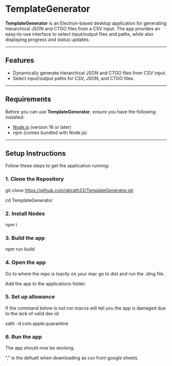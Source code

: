 # TemplateGenerator

**TemplateGenerator** is an Electron-based desktop application for generating hierarchical JSON and CTGO files from a CSV input. The app provides an easy-to-use interface to select input/output files and paths, while also displaying progress and status updates.

---

## Features

- Dynamically generate hierarchical JSON and CTGO files from CSV input.
- Select input/output paths for CSV, JSON, and CTGO files.

---

## Requirements

Before you can use **TemplateGenerator**, ensure you have the following installed:

- [Node.js](https://nodejs.org/) (version 16 or later)
- npm (comes bundled with Node.js)

---

## Setup Instructions

Follow these steps to get the application running:

### 1. Clone the Repository
git clone https://github.com/gbrath23/TemplateGenerator.git

cd TemplateGenerator

### 2. Install Nodes
npm i

### 3. Build the app
npm run build

### 4. Open the app 
Go to where the repo is loaclly on your mac go to dist and run the .dmg file.

Add the app to the applications folder.

### 5. Set up allowance 
If the command below is not run macos will tell you the app is damaged due to the lack of valid dev id:

xattr -d com.apple.quarantine <path to app>

### 6. Run the app
The app should now be working.

"," is the defualt when downloading as csv from google sheets.
